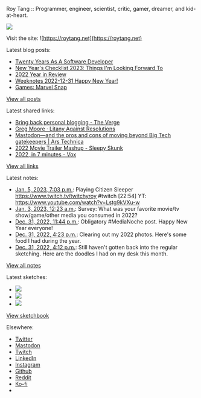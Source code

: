 Roy Tang :: Programmer, engineer, scientist, critic, gamer, dreamer, and kid-at-heart.

![](https://roytang.net/static/img/profile.jpg)

Visit the site: ![https://roytang.net](https://roytang.net)

Latest blog posts:

- [Twenty Years As A Software Developer](https://roytang.net/2023/01/twenty-years-working/)
- [New Year&#x27;s Checklist 2023: Things I&#x27;m Looking Forward To](https://roytang.net/2023/01/2023-checklist/)
- [2022 Year in Review](https://roytang.net/2023/01/2022-year-in-review/)
- [Weeknotes 2022-12-31 Happy New Year!](https://roytang.net/2022/12/weeknotes-12-31/)
- [Games: Marvel Snap](https://roytang.net/2022/12/marvel-snap/)

[View all posts](https://roytang.net/blog)

Latest shared links:

- [Bring back personal blogging - The Verge](https://roytang.net/2023/01/03b8a5ca715d7a9bd5629bc2cd7c05d0/)
- [Greg Moore · Litany Against Resolutions](https://roytang.net/2022/12/38c7d258b72516cfd10065d9ff2ad552/)
- [Mastodon—and the pros and cons of moving beyond Big Tech gatekeepers | Ars Technica](https://roytang.net/2022/12/0c7be16e76d06f8b83fa9672abb206a0/)
- [2022 Movie Trailer Mashup - Sleepy Skunk](https://roytang.net/2022/12/d0416b8642dbfb41e682f7c62cabecb1/)
- [2022, in 7 minutes - Vox](https://roytang.net/2022/12/28e9718789dbad4d5b5a2bb5f92ce52a/)

[View all links](https://roytang.net/links)

Latest notes:

- [Jan. 5, 2023, 7:03 p.m.](https://roytang.net/2023/01/b71b385d9566ebcd71252d1644042352/): Playing Citizen Sleeper https://www.twitch.tv/twitchyroy #twitch [22:54] YT: https://www.youtube.com/watch?v=Lstg9kVXu-w
- [Jan. 3, 2023, 12:23 a.m.](https://roytang.net/2023/01/ca9d958b3e384dbe91abc35a04f5a934/): Survey: What was your favorite movie/tv show/game/other media you consumed in 2022?
- [Dec. 31, 2022, 11:44 p.m.](https://roytang.net/2022/12/8b14e94c09d0cc1584a9d52fed3b258f/): Obligatory #MediaNoche post. Happy New Year everyone!
- [Dec. 31, 2022, 4:23 p.m.](https://roytang.net/2022/12/food-photodump/): Clearing out my 2022 photos. Here&#x27;s some food I had during the year.
- [Dec. 31, 2022, 4:12 p.m.](https://roytang.net/2022/12/a4c37da2d3c0cd1446559b5d3823b8a5/): Still haven&#x27;t gotten back into the regular sketching. Here are the doodles I had on my desk this month.

[View all notes](https://roytang.net/notes)

Latest sketches:


- ![](https://roytang.net/media/cache/f5/83/f583e6f8cabb768e013c3292f03b5274.jpg)
- ![](https://roytang.net/media/cache/dc/31/dc31bec42193147458f2e50c9a7fe4ac.jpg)
- ![](https://roytang.net/media/cache/73/2b/732bd4c80057609c59932ce77d753675.jpg)

[View sketchbook](https://roytang.net/albums/sketchbook)


Elsewhere:

- [Twitter](https://twitter.com/roytang)
- [Mastodon](https://indieweb.social/@roytang)
- [Twitch](https://twitch.tv/twitchyroy)
- [LinkedIn](https://www.linkedin.com/in/roytang)
- [Instagram](https://instagram.com/roytang0400)
- [Github](https://github.com/roytang)
- [Reddit](https://reddit.com/u/hungryroy)
- [Ko-fi](https://ko-fi.com/roytang)
- [](mailto:hello@roytang.net)